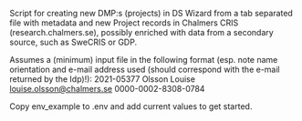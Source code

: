 Script for creating new DMP:s (projects) in DS Wizard from a tab separated file with metadata and new Project records in Chalmers CRIS (research.chalmers.se), possibly enriched with data from a secondary source, such as SweCRIS or GDP.

Assumes a (minimum) input file in the following format (esp. note name orientation and e-mail address used (should correspond with the e-mail returned by the Idp)!):
2021-05377	Olsson Louise   louise.olsson@chalmers.se	0000-0002-8308-0784

Copy env_example to .env and add current values to get started.
